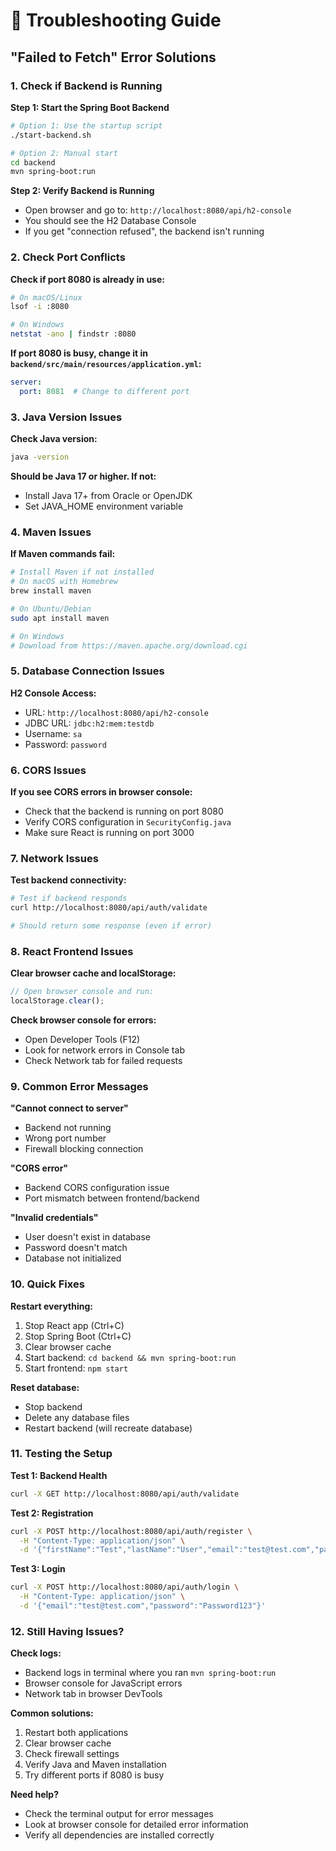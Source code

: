 # 🔧 Troubleshooting Guide

## "Failed to Fetch" Error Solutions

### 1. **Check if Backend is Running**

**Step 1: Start the Spring Boot Backend**
```bash
# Option 1: Use the startup script
./start-backend.sh

# Option 2: Manual start
cd backend
mvn spring-boot:run
```

**Step 2: Verify Backend is Running**
- Open browser and go to: `http://localhost:8080/api/h2-console`
- You should see the H2 Database Console
- If you get "connection refused", the backend isn't running

### 2. **Check Port Conflicts**

**Check if port 8080 is already in use:**
```bash
# On macOS/Linux
lsof -i :8080

# On Windows
netstat -ano | findstr :8080
```

**If port 8080 is busy, change it in `backend/src/main/resources/application.yml`:**
```yaml
server:
  port: 8081  # Change to different port
```

### 3. **Java Version Issues**

**Check Java version:**
```bash
java -version
```

**Should be Java 17 or higher. If not:**
- Install Java 17+ from Oracle or OpenJDK
- Set JAVA_HOME environment variable

### 4. **Maven Issues**

**If Maven commands fail:**
```bash
# Install Maven if not installed
# On macOS with Homebrew
brew install maven

# On Ubuntu/Debian
sudo apt install maven

# On Windows
# Download from https://maven.apache.org/download.cgi
```

### 5. **Database Connection Issues**

**H2 Console Access:**
- URL: `http://localhost:8080/api/h2-console`
- JDBC URL: `jdbc:h2:mem:testdb`
- Username: `sa`
- Password: `password`

### 6. **CORS Issues**

**If you see CORS errors in browser console:**
- Check that the backend is running on port 8080
- Verify CORS configuration in `SecurityConfig.java`
- Make sure React is running on port 3000

### 7. **Network Issues**

**Test backend connectivity:**
```bash
# Test if backend responds
curl http://localhost:8080/api/auth/validate

# Should return some response (even if error)
```

### 8. **React Frontend Issues**

**Clear browser cache and localStorage:**
```javascript
// Open browser console and run:
localStorage.clear();
```

**Check browser console for errors:**
- Open Developer Tools (F12)
- Look for network errors in Console tab
- Check Network tab for failed requests

### 9. **Common Error Messages**

**"Cannot connect to server"**
- Backend not running
- Wrong port number
- Firewall blocking connection

**"CORS error"**
- Backend CORS configuration issue
- Port mismatch between frontend/backend

**"Invalid credentials"**
- User doesn't exist in database
- Password doesn't match
- Database not initialized

### 10. **Quick Fixes**

**Restart everything:**
1. Stop React app (Ctrl+C)
2. Stop Spring Boot (Ctrl+C)
3. Clear browser cache
4. Start backend: `cd backend && mvn spring-boot:run`
5. Start frontend: `npm start`

**Reset database:**
- Stop backend
- Delete any database files
- Restart backend (will recreate database)

### 11. **Testing the Setup**

**Test 1: Backend Health**
```bash
curl -X GET http://localhost:8080/api/auth/validate
```

**Test 2: Registration**
```bash
curl -X POST http://localhost:8080/api/auth/register \
  -H "Content-Type: application/json" \
  -d '{"firstName":"Test","lastName":"User","email":"test@test.com","password":"Password123","confirmPassword":"Password123"}'
```

**Test 3: Login**
```bash
curl -X POST http://localhost:8080/api/auth/login \
  -H "Content-Type: application/json" \
  -d '{"email":"test@test.com","password":"Password123"}'
```

### 12. **Still Having Issues?**

**Check logs:**
- Backend logs in terminal where you ran `mvn spring-boot:run`
- Browser console for JavaScript errors
- Network tab in browser DevTools

**Common solutions:**
1. Restart both applications
2. Clear browser cache
3. Check firewall settings
4. Verify Java and Maven installation
5. Try different ports if 8080 is busy

**Need help?**
- Check the terminal output for error messages
- Look at browser console for detailed error information
- Verify all dependencies are installed correctly


